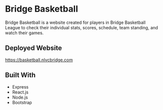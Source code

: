 # Bridge Basketball

Bridge Basketball is a website created for players in Bridge Basketball League to check their individual stats, scores, schedule, team standing, and watch their games.

## Deployed Website

https://basketball.nlvcbridge.com

## Built With

* Express
* React.js
* Node.js
* Bootstrap